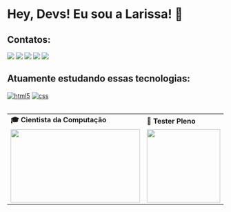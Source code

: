 ### <h1>Hey, Devs! Eu sou a Larissa! 👋</h1>

<h2>Contatos:</h2>
  
<div> <a href="https://instagram.com/9larissanunes" target="_blank"><img src="https://img.shields.io/badge/-Instagram-%23E4405F?style=for-the-badge&logo=instagram&logoColor=white" target="_blank"></a> <a href = "https://mail.google.com/larissa-nunes"><img src="https://img.shields.io/badge/Gmail-D14836?style=for-the-badge&logo=gmail&logoColor=white" target="_blank"></a> <a href="https://www.linkedin.com/in/slarissa-nunes" target="_blank"><img src="https://img.shields.io/badge/-LinkedIn-%230077B5?style=for-the-badge&logo=linkedin&logoColor=white" target="_blank"></a> 
<a href="mailto:larissnunes924@gmail.com"><img src="https://camo.githubusercontent.com/927d6b3961fa048ff7303daf291cb5869dfa25018997cf8c1373c2f6a85b1458/68747470733a2f2f696d672e736869656c64732e696f2f62616467652f2d476d61696c2d2532333333333f7374796c653d666f722d7468652d6261646765266c6f676f3d676d61696c266c6f676f436f6c6f723d7768697465" data-canonical-src="https://img.shields.io/badge/-Gmail-%23333?style=for-the-badge&amp;logo=gmail&amp;logoColor=white" style="max-width: 100%;"></a>
  <a href="https://open.spotify.com/emw0egti12kyqgg08id3bcint" rel="nofollow">
    <img src="https://camo.githubusercontent.com/c0bf8616af20c27426a515e3c15ecf5252b5790f9a71a406123ed71445dd40b1/68747470733a2f2f696d672e736869656c64732e696f2f62616467652f53706f746966792d3145443736303f267374796c653d666f722d7468652d6261646765266c6f676f3d73706f74696679266c6f676f436f6c6f723d7768697465" data-canonical-src="https://img.shields.io/badge/Spotify-1ED760?&amp;style=for-the-badge&amp;logo=spotify&amp;logoColor=white" style="max-width: 100%;">
  </a>
</div>

### <h2>Atuamente estudando essas tecnologias:</h2>

<div dir="auto">
  <a target="_blank" rel="noopener noreferrer nofollow" href="https://camo.githubusercontent.com/d63d473e728e20a286d22bb2226a7bf45a2b9ac6c72c59c0e61e9730bfe4168c/68747470733a2f2f696d672e736869656c64732e696f2f62616467652f48544d4c352d4533344632363f7374796c653d666f722d7468652d6261646765266c6f676f3d68746d6c35266c6f676f436f6c6f723d7768697465"><img align="center" alt="html5" src="https://camo.githubusercontent.com/d63d473e728e20a286d22bb2226a7bf45a2b9ac6c72c59c0e61e9730bfe4168c/68747470733a2f2f696d672e736869656c64732e696f2f62616467652f48544d4c352d4533344632363f7374796c653d666f722d7468652d6261646765266c6f676f3d68746d6c35266c6f676f436f6c6f723d7768697465" data-canonical-src="https://img.shields.io/badge/HTML5-E34F26?style=for-the-badge&amp;logo=html5&amp;logoColor=white" style="max-width: 100%;"></a>
  <a target="_blank" rel="noopener noreferrer nofollow" href="https://camo.githubusercontent.com/3a0f693cfa032ea4404e8e02d485599bd0d192282b921026e89d271aaa3d7565/68747470733a2f2f696d672e736869656c64732e696f2f62616467652f435353332d3135373242363f7374796c653d666f722d7468652d6261646765266c6f676f3d63737333266c6f676f436f6c6f723d7768697465"><img align="center" alt="css" src="https://camo.githubusercontent.com/3a0f693cfa032ea4404e8e02d485599bd0d192282b921026e89d271aaa3d7565/68747470733a2f2f696d672e736869656c64732e696f2f62616467652f435353332d3135373242363f7374796c653d666f722d7468652d6261646765266c6f676f3d63737333266c6f676f436f6c6f723d7768697465" data-canonical-src="https://img.shields.io/badge/CSS3-1572B6?style=for-the-badge&amp;logo=css3&amp;logoColor=white" style="max-width: 100%;"></a>
  
<br>
</br>
<div align="center" dir="auto">
  <table>
    <tbody><tr>
      <td>
        <b><g-emoji class="g-emoji" alias="mortar_board" fallback-src="https://github.githubassets.com/images/icons/emoji/unicode/1f393.png">🎓</g-emoji> Cientista da Computação</b>
      </td>
      <td>
        <b><g-emoji class="g-emoji" alias="test_tube" fallback-src="https://github.githubassets.com/images/icons/emoji/unicode/1f9ea.png">🧪</g-emoji> Tester Pleno</b>
      </td>
    </tr>
    <tr>
      <td>
        <a target="_blank" rel="noopener noreferrer nofollow" href="https://camo.githubusercontent.com/793a3c97d028b3d54dd3dc63d9afa6ad1db4266bfe9674e027fc437fc0ae9dcb/68747470733a2f2f6170696c6772696d696e6e61726e69612e66696c65732e776f726470726573732e636f6d2f323031382f30392f6c6567616c6c792d626c6f6e64652d6c6170746f702d65313533363037383933313633352e6a7067"><img src="https://camo.githubusercontent.com/793a3c97d028b3d54dd3dc63d9afa6ad1db4266bfe9674e027fc437fc0ae9dcb/68747470733a2f2f6170696c6772696d696e6e61726e69612e66696c65732e776f726470726573732e636f6d2f323031382f30392f6c6567616c6c792d626c6f6e64652d6c6170746f702d65313533363037383933313633352e6a7067" width="300px" height="170px" data-canonical-src="https://apilgriminnarnia.files.wordpress.com/2018/09/legally-blonde-laptop-e1536078931635.jpg" style="max-width: 100%;"></a>
      </td>
      <td>
          <animated-image data-catalyst="" style="width: 300px;"><a target="_blank" rel="noopener noreferrer nofollow" href="https://camo.githubusercontent.com/2eba03d7f55593bc261a6876d60f0c6b27c7783e48012716dfaf900a005ce474/68747470733a2f2f7265616374696f6e676966732e6d652f77702d636f6e74656e742f75706c6f6164732f323031392f30352f546573746572732d56732d446576656c6f706572732e676966" data-target="animated-image.originalLink"><img src="https://camo.githubusercontent.com/2eba03d7f55593bc261a6876d60f0c6b27c7783e48012716dfaf900a005ce474/68747470733a2f2f7265616374696f6e676966732e6d652f77702d636f6e74656e742f75706c6f6164732f323031392f30352f546573746572732d56732d446576656c6f706572732e676966" height="170px" data-canonical-src="https://reactiongifs.me/wp-content/uploads/2019/05/Testers-Vs-Developers.gif" style="max-width: 100%; display: inline-block;" data-target="animated-image.originalImage"></a>
      <span class="AnimatedImagePlayer" data-target="animated-image.player" hidden="">
        <a data-target="animated-image.replacedLink" class="AnimatedImagePlayer-images" href="https://camo.githubusercontent.com/2eba03d7f55593bc261a6876d60f0c6b27c7783e48012716dfaf900a005ce474/68747470733a2f2f7265616374696f6e676966732e6d652f77702d636f6e74656e742f75706c6f6164732f323031392f30352f546573746572732d56732d446576656c6f706572732e676966" target="_blank">
          
        <span data-target="animated-image.imageContainer">
            <img data-target="animated-image.replacedImage" alt="68747470733a2f2f7265616374696f6e676966732e6d652f77702d636f6e74656e742f75706c6f6164732f323031392f30352f546573746572732d56732d446576656c6f706572732e676966" class="AnimatedImagePlayer-animatedImage" src="https://camo.githubusercontent.com/2eba03d7f55593bc261a6876d60f0c6b27c7783e48012716dfaf900a005ce474/68747470733a2f2f7265616374696f6e676966732e6d652f77702d636f6e74656e742f75706c6f6164732f323031392f30352f546573746572732d56732d446576656c6f706572732e676966" height="170px" style="display: block; opacity: 1;">
          <canvas class="AnimatedImagePlayer-stillImage" aria-hidden="true" width="300" height="170"></canvas></span></a>
        <button data-target="animated-image.imageButton" class="AnimatedImagePlayer-images" tabindex="-1" aria-label="Play 68747470733a2f2f7265616374696f6e676966732e6d652f77702d636f6e74656e742f75706c6f6164732f323031392f30352f546573746572732d56732d446576656c6f706572732e676966" hidden=""></button>
        <span class="AnimatedImagePlayer-controls" data-target="animated-image.controls" hidden="">
          <button data-target="animated-image.playButton" class="AnimatedImagePlayer-button" aria-label="Play 68747470733a2f2f7265616374696f6e676966732e6d652f77702d636f6e74656e742f75706c6f6164732f323031392f30352f546573746572732d56732d446576656c6f706572732e676966">
            <svg aria-hidden="true" focusable="false" class="octicon icon-play" width="16" height="16" viewBox="0 0 16 16" fill="none" xmlns="http://www.w3.org/2000/svg">
              <path d="M4 13.5427V2.45734C4 1.82607 4.69692 1.4435 5.2295 1.78241L13.9394 7.32507C14.4334 7.63943 14.4334 8.36057 13.9394 8.67493L5.2295 14.2176C4.69692 14.5565 4 14.1739 4 13.5427Z">
            </path></svg>
            <svg aria-hidden="true" focusable="false" class="octicon icon-pause" width="16" height="16" viewBox="0 0 16 16" xmlns="http://www.w3.org/2000/svg">
              <rect x="4" y="2" width="3" height="12" rx="1"></rect>
              <rect x="9" y="2" width="3" height="12" rx="1"></rect>
            </svg>
          </button>
         
            </svg>
          </a>
        </span>
      </span></animated-image>
      </td>
    </tr>
  </tbody></table>
</div>


